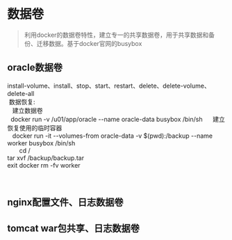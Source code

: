 # 数据卷
> 利用docker的数据卷特性，建立专一的共享数据卷，用于共享数据和备份、迁移数据。基于docker官网的busybox  

## oracle数据卷  
  install-volume、install、stop、start、restart、delete、delete-volume、delete-all  
  数据恢复:  
    建立数据卷  
    docker run -v /u01/app/oracle --name oracle-data busybox /bin/sh  
    建立恢复使用的临时容器  
    docker run -it --volumes-from oracle-data -v $(pwd):/backup --name worker busybox /bin/sh  
        cd /  
        tar xvf /backup/backup.tar  
        exit
    docker rm -fv worker
    
    
## nginx配置文件、日志数据卷  

## tomcat war包共享、日志数据卷  

